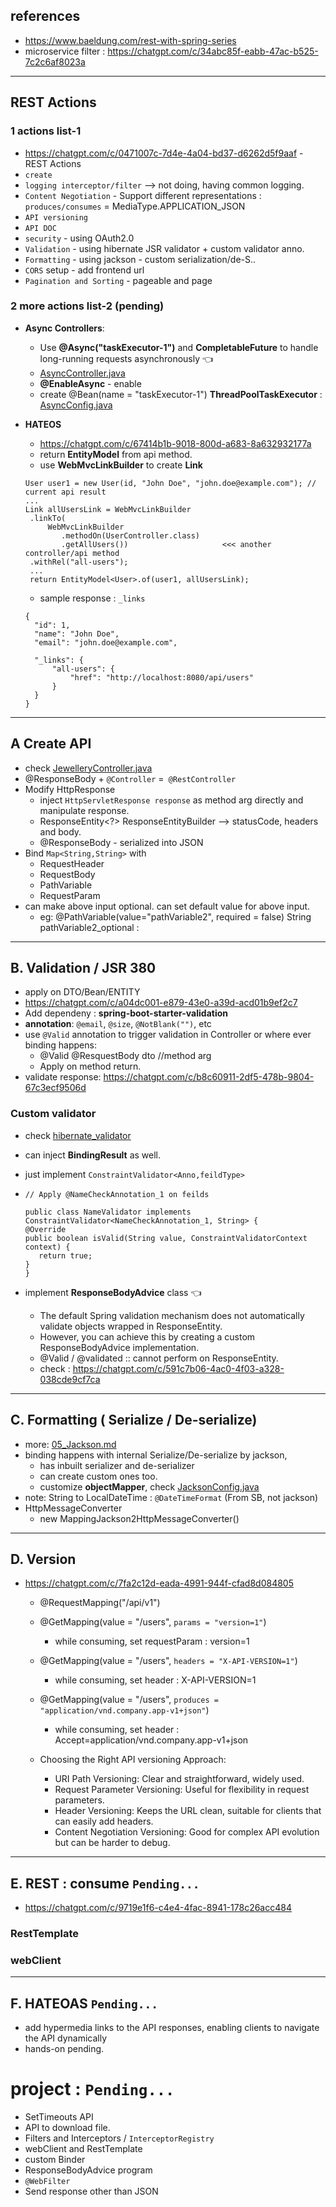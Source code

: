## references
- https://www.baeldung.com/rest-with-spring-series
- microservice filter : https://chatgpt.com/c/34abc85f-eabb-47ac-b525-7c2c6af8023a 
 
---
## REST Actions

### 1 actions list-1
- https://chatgpt.com/c/0471007c-7d4e-4a04-bd37-d6262d5f9aaf - REST Actions
- `create`
- `logging interceptor/filter` --> not doing, having common logging.
- `Content Negotiation` - Support different representations : `produces/consumes` = MediaType.APPLICATION_JSON
- `API versioning`
- `API DOC`
- `security` - using OAuth2.0
- `Validation` - using hibernate JSR validator + custom validator anno.
- `Formatting` - using jackson - custom serialization/de-S..
- `CORS` setup - add frontend url
- `Pagination and Sorting` - pageable and page<E>

### 2 more actions list-2 (pending)
- **Async Controllers**: 
  - Use **@Async("taskExecutor-1")** and **CompletableFuture** to handle long-running requests asynchronously :point_left:
  - [AsyncController.java](../../../src/main/java/microservice/basicWebApp/jewelleryApp/controller/AsyncController.java)
  - **@EnableAsync** - enable
  - create @Bean(name = "taskExecutor-1") **ThreadPoolTaskExecutor** : [AsyncConfig.java](../../src/main/java/com/lekhraj/java/spring/SB_99_RESTful_API/configuration/AsyncConfig.java)
  
- **HATEOS**
  - https://chatgpt.com/c/67414b1b-9018-800d-a683-8a632932177a
  - return **EntityModel<Result>** from api method.
  - use **WebMvcLinkBuilder** to create **Link**
  ```
  User user1 = new User(id, "John Doe", "john.doe@example.com"); // current api result
  ...
  Link allUsersLink = WebMvcLinkBuilder
   .linkTo(
       WebMvcLinkBuilder
          .methodOn(UserController.class)
          .getAllUsers())                     <<< another controller/api method
   .withRel("all-users");
   ...
   return EntityModel<User>.of(user1, allUsersLink);
  ```
  - sample response : `_links`
  ```
  {
    "id": 1,
    "name": "John Doe",
    "email": "john.doe@example.com",
  
    "_links": {
        "all-users": {
            "href": "http://localhost:8080/api/users"
        }
    }
  }
  ```

---
## A Create API
- check [JewelleryController.java](..%2F..%2Fsrc%2Fmain%2Fjava%2Fcom%2Flekhraj%2Fjava%2Fspring%2FSB_99_RESTful_API%2Fcontroller%2FJewelleryController.java)
- @ResponseBody + `@Controller` =` @RestController`
- Modify HttpResponse
  - inject `HttpServletResponse response` as method arg directly and manipulate response.
  - ResponseEntity<?> ResponseEntityBuilder -->  statusCode, headers and body.
  - @ResponseBody - serialized into JSON
- Bind `Map<String,String>` with
  - RequestHeader
  - RequestBody
  - PathVariable
  - RequestParam
- can make above input optional. can set default value for above input.
  - eg:  @PathVariable(value="pathVariable2", required = false) String pathVariable2_optional :

---

## B. Validation / JSR 380
- apply on DTO/Bean/ENTITY
- https://chatgpt.com/c/a04dc001-e879-43e0-a39d-acd01b9ef2c7
- Add dependeny : **spring-boot-starter-validation**
- **annotation**: `@email`, `@size`, `@NotBlank("")`, etc
- use `@Valid` annotation to trigger validation in Controller or where ever binding happens:
    - @Valid @ResquestBody dto //method arg
    - Apply on method return.
- validate response: https://chatgpt.com/c/b8c60911-2df5-478b-9804-67c3ecf9506d

### Custom validator 
- check [hibernate_validator](..%2F..%2Fsrc%2Fmain%2Fjava%2Fcom%2Flekhraj%2Fjava%2Fspring%2FSB_99_RESTful_API%2Fhibernate_validator)
- can inject **BindingResult** as well.
- just implement `ConstraintValidator<Anno,feildType>`
- ```
  // Apply @NameCheckAnnotation_1 on feilds
    
  public class NameValidator implements ConstraintValidator<NameCheckAnnotation_1, String> {
  @Override
  public boolean isValid(String value, ConstraintValidatorContext context) {
     return true;
  }
  }
  ```
  
- implement **ResponseBodyAdvice** class :point_left:
  - The default Spring validation mechanism does not automatically validate objects wrapped in ResponseEntity. 
  - However, you can achieve this by creating a custom ResponseBodyAdvice implementation.
  - @Valid / @validated :: cannot perform on ResponseEntity.
  - check : https://chatgpt.com/c/591c7b06-4ac0-4f03-a328-038cde9cf7ca

---

## C. Formatting ( Serialize / De-serialize)
- more: [05_Jackson.md](05_Jackson.md)
- binding happens with internal Serialize/De-serialize by jackson, 
  - has inbuilt serializer and de-serializer
  - can create custom ones too.
  - customize **objectMapper**, check [JacksonConfig.java](..%2F..%2Fsrc%2Fmain%2Fjava%2Fcom%2Flekhraj%2Fjava%2Fspring%2FSB_99_RESTful_API%2Fconfiguration%2FJacksonConfig.java)
- note: String to LocalDateTime : `@DateTimeFormat` (From SB, not jackson)
- HttpMessageConverter
  - new MappingJackson2HttpMessageConverter()

---
## D. Version
- https://chatgpt.com/c/7fa2c12d-eada-4991-944f-cfad8d084805
  - @RequestMapping("/api/v1")
  - @GetMapping(value = "/users", `params = "version=1"`)
    - while consuming, set requestParam :  version=1
  - @GetMapping(value = "/users", `headers = "X-API-VERSION=1"`)
    - while consuming, set header : X-API-VERSION=1
    
  - @GetMapping(value = "/users", `produces = "application/vnd.company.app-v1+json"`)
    - while consuming, set header : Accept=application/vnd.company.app-v1+json

  - Choosing the Right API versioning Approach:
    - URI Path Versioning: Clear and straightforward, widely used.
    - Request Parameter Versioning: Useful for flexibility in request parameters.
    - Header Versioning: Keeps the URL clean, suitable for clients that can easily add headers.
    - Content Negotiation Versioning: Good for complex API evolution but can be harder to debug.

---

## E. REST : consume `Pending...`
- https://chatgpt.com/c/9719e1f6-c4e4-4fac-8941-178c26acc484
### RestTemplate
### webClient

---

## F. HATEOAS `Pending...`
- add hypermedia links to the API responses, enabling clients to navigate the API dynamically
- hands-on pending.

# project : `Pending...`
- SetTimeouts API
- API to download file.
- Filters and Interceptors / `InterceptorRegistry`
- webClient and RestTemplate
- custom Binder
- ResponseBodyAdvice program
- `@WebFilter`
- Send response other than JSON